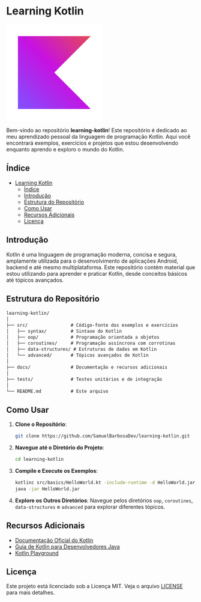 # Learning Kotlin

![Kotlin Logo](https://raw.githubusercontent.com/devicons/devicon/refs/heads/master/icons/kotlin/kotlin-original.svg)

Bem-vindo ao repositório **learning-kotlin**! Este repositório é dedicado ao meu aprendizado pessoal da linguagem de programação Kotlin. Aqui você encontrará exemplos, exercícios e projetos que estou desenvolvendo enquanto aprendo e exploro o mundo do Kotlin.

## Índice

- [Learning Kotlin](#learning-kotlin)
  - [Índice](#índice)
  - [Introdução](#introdução)
  - [Estrutura do Repositório](#estrutura-do-repositório)
  - [Como Usar](#como-usar)
  - [Recursos Adicionais](#recursos-adicionais)
  - [Licença](#licença)

## Introdução

Kotlin é uma linguagem de programação moderna, concisa e segura, amplamente utilizada para o desenvolvimento de aplicações Android, backend e até mesmo multiplataforma. Este repositório contém material que estou utilizando para aprender e praticar Kotlin, desde conceitos básicos até tópicos avançados.

## Estrutura do Repositório

```plaintext
learning-kotlin/
│
├── src/                # Código-fonte dos exemplos e exercícios
│   ├── syntax/         # Sintaxe do Kotlin
│   ├── oop/            # Programação orientada a objetos
│   ├── coroutines/     # Programação assíncrona com corrotinas
│   ├── data-structures/ # Estruturas de dados em Kotlin
│   └── advanced/       # Tópicos avançados de Kotlin
│
├── docs/               # Documentação e recursos adicionais
│
├── tests/              # Testes unitários e de integração
│
└── README.md           # Este arquivo
```

## Como Usar

1. **Clone o Repositório**:

   ```bash
   git clone https://github.com/SamuelBarbosaDev/learning-kotlin.git
   ```

2. **Navegue até o Diretório do Projeto**:

   ```bash
   cd learning-kotlin
   ```

3. **Compile e Execute os Exemplos**:

   ```bash
   kotlinc src/basics/HelloWorld.kt -include-runtime -d HelloWorld.jar
   java -jar HelloWorld.jar
   ```

4. **Explore os Outros Diretórios**:
   Navegue pelos diretórios `oop`, `coroutines`, `data-structures` e `advanced` para explorar diferentes tópicos.

## Recursos Adicionais

- [Documentação Oficial do Kotlin](https://kotlinlang.org/docs/home.html)
- [Guia de Kotlin para Desenvolvedores Java](https://kotlinlang.org/docs/comparison-to-java.html)
- [Kotlin Playground](https://play.kotlinlang.org/)

## Licença

Este projeto está licenciado sob a Licença MIT. Veja o arquivo [LICENSE](LICENSE) para mais detalhes.
